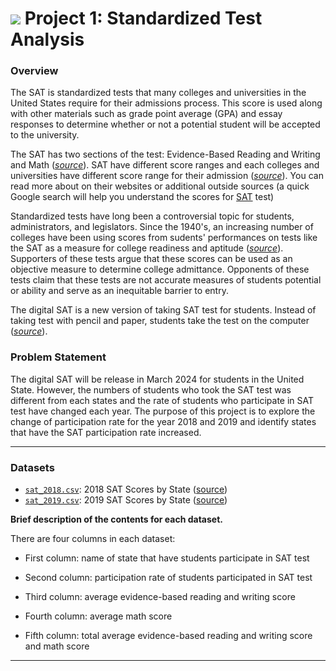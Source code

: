 # ![](https://ga-dash.s3.amazonaws.com/production/assets/logo-9f88ae6c9c3871690e33280fcf557f33.png) Project 1: Standardized Test Analysis

### Overview

The SAT is standardized tests that many colleges and universities in the United States require for their admissions process. This score is used along with other materials such as grade point average (GPA) and essay responses to determine whether or not a potential student will be accepted to the university.

The SAT has two sections of the test: Evidence-Based Reading and Writing and Math ([*source*](https://www.princetonreview.com/college/sat-sections)). SAT have different score ranges and each colleges and universities have different score range for their admission ([*source*](https://prepmaven.com/blog/test-prep/average-sat-scores/#:~:text=As%20a%20whole%2C%20the%20average,1564%20for%20total%20SAT%20scores.)). You can read more about on their websites or additional outside sources (a quick Google search will help you understand the scores for [SAT](https://collegereadiness.collegeboard.org/sat) test)

Standardized tests have long been a controversial topic for students, administrators, and legislators. Since the 1940's, an increasing number of colleges have been using scores from sudents' performances on tests like the SAT as a measure for college readiness and aptitude ([*source*](https://www.minotdailynews.com/news/local-news/2017/04/a-brief-history-of-the-sat-and-act/)). Supporters of these tests argue that these scores can be used as an objective measure to determine college admittance. Opponents of these tests claim that these tests are not accurate measures of students potential or ability and serve as an inequitable barrier to entry. 

The digital SAT is a new version of taking SAT test for students. Instead of taking test with pencil and paper, students take the test on the computer ([*source*](https://newsroom.collegeboard.org/sat-program-results-show-increased-participation-class-2022)).

### Problem Statement

The digital SAT will be release in March 2024 for students in the United State. However, the numbers of students who took the SAT test was different from each states and the rate of students who participate in SAT test have changed each year. The purpose of this project is to explore the change of participation rate for the year 2018 and 2019 and identify states that have the SAT participation rate increased.

---

### Datasets

* [`sat_2018.csv`](./data/sat_2018.csv): 2018 SAT Scores by State ([source](https://blog.collegevine.com/here-are-the-average-sat-scores-by-state/))
* [`sat_2019.csv`](./data/sat_2019.csv): 2019 SAT Scores by State ([source](https://blog.prepscholar.com/average-sat-scores-by-state-most-recent))

**Brief description of the contents for each dataset.**

 There are four columns in each dataset:
 
 * First column: name of state that have students participate in SAT test
 
 * Second column: participation rate of students participated in SAT test
 
 * Third column: average evidence-based reading and writing score
 
 * Fourth column: average math score
 
 * Fifth column: total average evidence-based reading and writing score and math score

---

